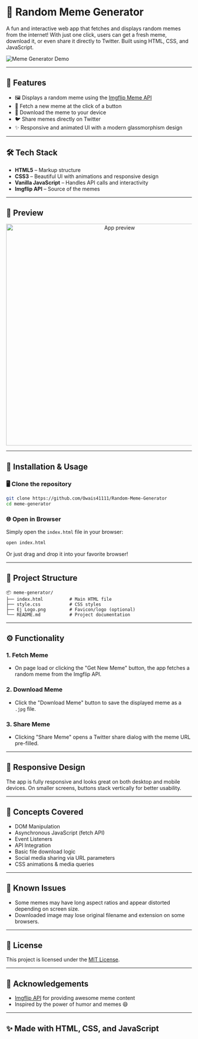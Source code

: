 # 🎉 Random Meme Generator

A fun and interactive web app that fetches and displays random memes from the internet! With just one click, users can get a fresh meme, download it, or even share it directly to Twitter. Built using HTML, CSS, and JavaScript.

![Meme Generator Demo](https://github.com/user-attachments/assets/bc5c8e02-1303-49d9-9159-1cdf793fe578) <!-- Replace with actual screenshot if available -->

---

## 🚀 Features

- 🖼️ Displays a random meme using the [Imgflip Meme API](https://api.imgflip.com/get_memes)
- 🔁 Fetch a new meme at the click of a button
- 💾 Download the meme to your device
- 🐦 Share memes directly on Twitter
- ✨ Responsive and animated UI with a modern glassmorphism design

---

## 🛠️ Tech Stack

- **HTML5** – Markup structure
- **CSS3** – Beautiful UI with animations and responsive design
- **Vanilla JavaScript** – Handles API calls and interactivity
- **Imgflip API** – Source of the memes

---

## 📸 Preview

<div align="center">
  <img src="https://github.com/user-attachments/assets/ea12f3f2-8422-44bc-9f29-86523aaf935f" alt="App preview" width="600"/>
</div>

---

## 🔧 Installation & Usage

### 🖥️ Clone the repository

```bash
git clone https://github.com/Owais41111/Random-Meme-Generator
cd meme-generator
```

### 🌐 Open in Browser

Simply open the `index.html` file in your browser:

```bash
open index.html
```

Or just drag and drop it into your favorite browser!

---

## 📂 Project Structure

```
📦 meme-generator/
├── index.html          # Main HTML file
├── style.css           # CSS styles
├── Ej Logo.png         # Favicon/logo (optional)
└── README.md           # Project documentation
```

---

## ⚙️ Functionality

### 1. Fetch Meme
- On page load or clicking the "Get New Meme" button, the app fetches a random meme from the Imgflip API.

### 2. Download Meme
- Click the "Download Meme" button to save the displayed meme as a `.jpg` file.

### 3. Share Meme
- Clicking "Share Meme" opens a Twitter share dialog with the meme URL pre-filled.

---

## 📱 Responsive Design

The app is fully responsive and looks great on both desktop and mobile devices. On smaller screens, buttons stack vertically for better usability.

---

## 🧠 Concepts Covered

- DOM Manipulation
- Asynchronous JavaScript (fetch API)
- Event Listeners
- API Integration
- Basic file download logic
- Social media sharing via URL parameters
- CSS animations & media queries

---

## 🐛 Known Issues

- Some memes may have long aspect ratios and appear distorted depending on screen size.
- Downloaded image may lose original filename and extension on some browsers.


---

## 📄 License

This project is licensed under the [MIT License](LICENSE).

---

## 🙌 Acknowledgements

- [Imgflip API](https://imgflip.com/api) for providing awesome meme content
- Inspired by the power of humor and memes 😄

---

## ✨ Made with HTML, CSS, and JavaScript

